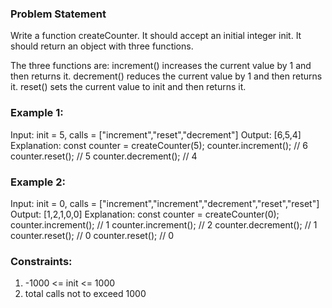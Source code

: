 ### Problem Statement
Write a function createCounter. It should accept an initial integer init. It should return an object with three functions.

The three functions are:
increment() increases the current value by 1 and then returns it.
decrement() reduces the current value by 1 and then returns it.
reset() sets the current value to init and then returns it.
 
### Example 1:
Input: init = 5, calls = ["increment","reset","decrement"]
Output: [6,5,4]
Explanation:
const counter = createCounter(5);
counter.increment(); // 6
counter.reset(); // 5
counter.decrement(); // 4

### Example 2:
Input: init = 0, calls = ["increment","increment","decrement","reset","reset"]
Output: [1,2,1,0,0]
Explanation:
const counter = createCounter(0);
counter.increment(); // 1
counter.increment(); // 2
counter.decrement(); // 1
counter.reset(); // 0
counter.reset(); // 0
 
### Constraints:
1. -1000 <= init <= 1000
2. total calls not to exceed 1000